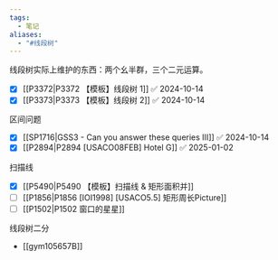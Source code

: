 ```yaml
---
tags:
  - 笔记
aliases:
  - "#线段树"
---
```

线段树实际上维护的东西：两个幺半群，三个二元运算。

- [x] [[P3372|P3372 【模板】线段树 1]] ✅ 2024-10-14
- [x] [[P3373|P3373 【模板】线段树 2]] ✅ 2024-10-14

区间问题
- [x] [[SP1716|GSS3 - Can you answer these queries III]] ✅ 2024-10-14
- [x] [[P2894|P2894 [USACO08FEB] Hotel G]] ✅ 2025-01-02

扫描线
- [x] [[P5490|P5490 【模板】扫描线 & 矩形面积并]]
- [ ] [[P1856|P1856 [IOI1998] [USACO5.5] 矩形周长Picture]]
- [ ] [[P1502|P1502 窗口的星星]]

线段树二分
-  [[gym105657B]]